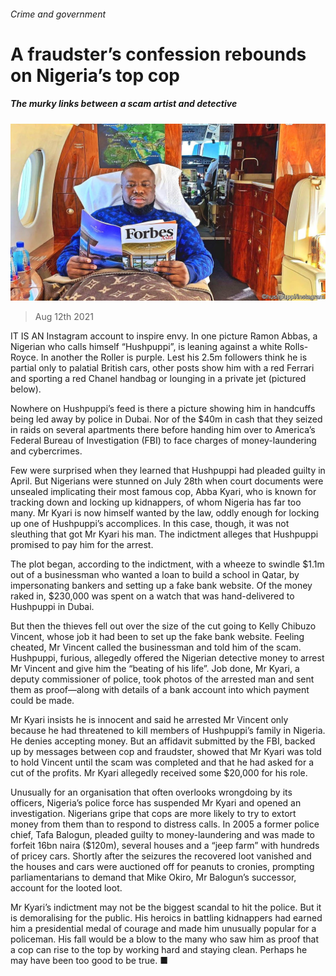 ###### Crime and government

# A fraudster’s confession rebounds on Nigeria’s top cop 

##### The murky links between a scam artist and detective 

![image](images/20210814_MAP007_0.jpg) 

> Aug 12th 2021 

IT IS AN Instagram account to inspire envy. In one picture Ramon Abbas, a Nigerian who calls himself “Hushpuppi”, is leaning against a white Rolls-Royce. In another the Roller is purple. Lest his 2.5m followers think he is partial only to palatial British cars, other posts show him with a red Ferrari and sporting a red Chanel handbag or lounging in a private jet (pictured below).

Nowhere on Hushpuppi’s feed is there a picture showing him in handcuffs being led away by police in Dubai. Nor of the $40m in cash that they seized in raids on several apartments there before handing him over to America’s Federal Bureau of Investigation (FBI) to face charges of money-laundering and cybercrimes.


Few were surprised when they learned that Hushpuppi had pleaded guilty in April. But Nigerians were stunned on July 28th when court documents were unsealed implicating their most famous cop, Abba Kyari, who is known for tracking down and locking up kidnappers, of whom Nigeria has far too many. Mr Kyari is now himself wanted by the law, oddly enough for locking up one of Hushpuppi’s accomplices. In this case, though, it was not sleuthing that got Mr Kyari his man. The indictment alleges that Hushpuppi promised to pay him for the arrest.

The plot began, according to the indictment, with a wheeze to swindle $1.1m out of a businessman who wanted a loan to build a school in Qatar, by impersonating bankers and setting up a fake bank website. Of the money raked in, $230,000 was spent on a watch that was hand-delivered to Hushpuppi in Dubai.

But then the thieves fell out over the size of the cut going to Kelly Chibuzo Vincent, whose job it had been to set up the fake bank website. Feeling cheated, Mr Vincent called the businessman and told him of the scam. Hushpuppi, furious, allegedly offered the Nigerian detective money to arrest Mr Vincent and give him the “beating of his life”. Job done, Mr Kyari, a deputy commissioner of police, took photos of the arrested man and sent them as proof—along with details of a bank account into which payment could be made.

Mr Kyari insists he is innocent and said he arrested Mr Vincent only because he had threatened to kill members of Hushpuppi’s family in Nigeria. He denies accepting money. But an affidavit submitted by the FBI, backed up by messages between cop and fraudster, showed that Mr Kyari was told to hold Vincent until the scam was completed and that he had asked for a cut of the profits. Mr Kyari allegedly received some $20,000 for his role.

Unusually for an organisation that often overlooks wrongdoing by its officers, Nigeria’s police force has suspended Mr Kyari and opened an investigation. Nigerians gripe that cops are more likely to try to extort money from them than to respond to distress calls. In 2005 a former police chief, Tafa Balogun, pleaded guilty to money-laundering and was made to forfeit 16bn naira ($120m), several houses and a “jeep farm” with hundreds of pricey cars. Shortly after the seizures the recovered loot vanished and the houses and cars were auctioned off for peanuts to cronies, prompting parliamentarians to demand that Mike Okiro, Mr Balogun’s successor, account for the looted loot.

Mr Kyari’s indictment may not be the biggest scandal to hit the police. But it is demoralising for the public. His heroics in battling kidnappers had earned him a presidential medal of courage and made him unusually popular for a policeman. His fall would be a blow to the many who saw him as proof that a cop can rise to the top by working hard and staying clean. Perhaps he may have been too good to be true. ■

